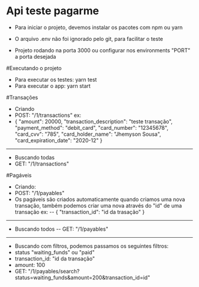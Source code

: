 # Api teste pagarme

- Para iniciar o projeto, devemos instalar os pacotes com npm ou yarn

- O arquivo .env não foi ignorado pelo git, para facilitar o teste

- Projeto rodando na porta 3000 ou configurar nos environments "PORT" a porta desejada

#Executando o projeto
- Para executar os testes: yarn test
- Para executar o app: yarn start

#Transações
- Criando
- POST: "/1/transactions"
ex:
- {
	"amount": 20000,
	"transaction_description": "teste transação",
	"payment_method": "debit_card",
	"card_number": "12345678",
	"card_cvv": "785",
	"card_holder_name": "Jhemyson Sousa",
	"card_expiration_date": "2020-12"
}
------------------------------------
- Buscando todas
- GET: "/1/transactions"


#Pagáveis

- Criando:
- POST: "/1/payables"
- Os pagáveis são criados automaticamente quando criamos uma nova transação,
  também podemos criar uma nova através do "id" de uma transação
ex:
-- {
  "transaction_id": "id da trasação"
}
------------------------------------

- Buscando todos
-- GET: "/1/payables"
------------------------------------

- Buscando com filtros, podemos passamos os seguintes filtros:
- status "waiting_funds" ou "paid"
- transaction_id: "id da transação"
- amount: 100
- GET: "/1/payables/search?status=waiting_funds&amount=200&transaction_id=id"
